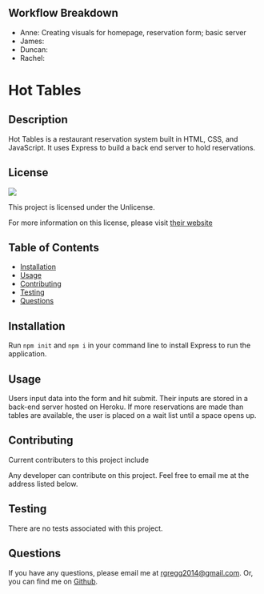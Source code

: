 ## Workflow Breakdown

- Anne: Creating visuals for homepage, reservation form; basic server
- James:
- Duncan:
- Rachel:

# Hot Tables

## Description

Hot Tables is a restaurant reservation system built in HTML, CSS, and JavaScript. It uses Express to build a back end server to hold reservations.

## License

<img src="https://img.shields.io/badge/license-Unlicense-red">
  
This project is licensed under the Unlicense.
  
For more information on this license, please visit [their website](https://unlicense.org/)
  
  
## Table of Contents
  
- [Installation](#installation)
- [Usage](#usage)
- [Contributing](#contributing)
- [Testing](#testing)
- [Questions](#questions)
  
## Installation
  
Run `npm init` and `npm i` in your command line to install Express to run the application.
  
## Usage
  
Users input data into the form and hit submit. Their inputs are stored in a back-end server hosted on Heroku. If more reservations are made than tables are available, the user is placed on a wait list until a space opens up.
  
## Contributing
  
Current contributers to this project include

Any developer can contribute on this project. Feel free to email me at the address listed below.

## Testing

There are no tests associated with this project.

## Questions

If you have any questions, please email me at rgregg2014@gmail.com.
Or, you can find me on [Github](https://www.github.com/rgregg2014).
